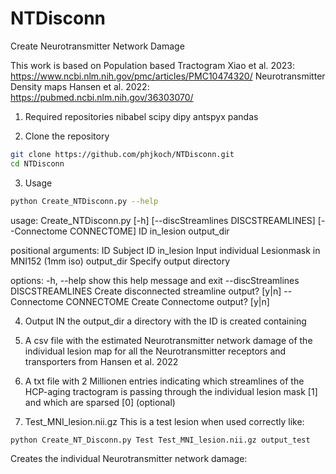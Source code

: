 # NTDisconn
Create Neurotransmitter Network Damage

This work is based on 
Population based Tractogram Xiao et al. 2023: https://www.ncbi.nlm.nih.gov/pmc/articles/PMC10474320/
Neurotransmitter Density maps Hansen et al. 2022: https://pubmed.ncbi.nlm.nih.gov/36303070/


1. Required repositories 
nibabel
scipy
dipy
antspyx
pandas

2. Clone the repository
```bash
git clone https://github.com/phjkoch/NTDisconn.git
cd NTDisconn
```


3. Usage

```bash
python Create_NTDisconn.py --help
```
usage: Create_NTDisconn.py [-h] [--discStreamlines DISCSTREAMLINES]
                           [--Connectome CONNECTOME]
                           ID in_lesion output_dir

positional arguments:
  ID                    Subject ID
  in_lesion             Input individual Lesionmask in MNI152 (1mm iso)
  output_dir            Specify output directory

options:
  -h, --help            show this help message and exit
  --discStreamlines DISCSTREAMLINES
                        Create disconnected streamline output? [y|n]
  --Connectome CONNECTOME
                        Create Connectome output? [y|n]
 
4. Output
IN the output_dir a directory with the ID is created containing
1. A csv file with the estimated Neurotransmitter network damage of the individual lesion map for all the Neurotransmitter receptors and transporters from Hansen et al. 2022
2. A txt file with 2 Millionen entries indicating which streamlines of the HCP-aging tractogram is passing through the individual lesion mask [1] and which are sparsed [0] (optional)


5. Test_MNI_lesion.nii.gz
This is a test lesion when used correctly like:
```bash
python Create_NT_Disconn.py Test Test_MNI_lesion.nii.gz output_test
```

Creates the individual Neurotransmitter network damage:


